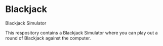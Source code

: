 # Blackjack
Blackjack Simulator


This respository contains a Blackjack Simulator where you can play out a round of Blackjack against the computer. 
